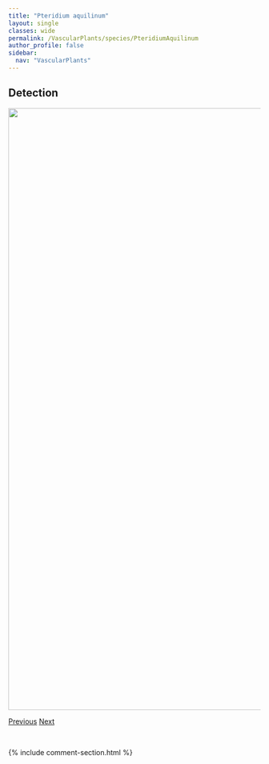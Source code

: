 ```yaml
---
title: "Pteridium aquilinum"
layout: single
classes: wide
permalink: /VascularPlants/species/PteridiumAquilinum
author_profile: false
sidebar:
  nav: "VascularPlants"
---
```


<h2>Detection</h2>

<a href="https://drive.google.com/uc?export=view&id=1BDw9eGwHHRa83xThdmxFPHyTh0LCUaUt">
<img src="https://drive.google.com/uc?export=view&id=1BDw9eGwHHRa83xThdmxFPHyTh0LCUaUt" height = "1200" width = "800">
</a>


<a href="/DevelopmentWebsite/VascularPlants/species/PseudotsugaMenziesii" class="pagination--pager" title="Pseudotsuga menziesii">Previous</a> <a href="/DevelopmentWebsite/VascularPlants/species/PuccinelliaDistans" class="pagination--pager" title="Puccinellia distans">Next</a>

<p>&nbsp;</p>

{% include comment-section.html %}
